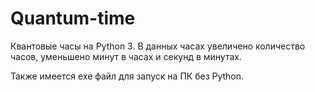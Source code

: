 # Quantum-time

Квантовые часы на Python 3. В данных часах увеличено количество часов, уменьшено минут в часах и секунд в минутах.
 
Также имеется exe файл для запуск на ПК без Python.
